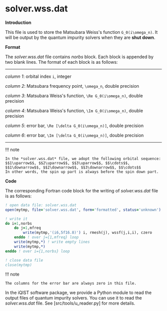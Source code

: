 # solver.wss.dat

**Introduction**

This file is used to store the Matsubara Weiss's function ``G_0(i\omega_n)``. It will be output by the quantum impurity solvers when they are **shut down**.

**Format**

The *solver.wss.dat* file contains *norbs* block. Each block is appended by two blank lines. The format of each block is as follows:

---

*column 1*: orbital index ``i``, integer

*column 2*: Matsubara frequency point, ``\omega_n``, double precision

*column 3*: Matsubara Weiss's function, ``\Re G_0(i\omega_n)``, double precision

*column 4*: Matsubara Weiss's function, ``\Im G_0(i\omega_n)``, double precision

*column 5*: error bar, ``\Re [\delta G_0(i\omega_n)]``, double precision

*column 6*: error bar, ``\Im [\delta G_0(i\omega_n)]``, double precision

---

!!! note

    In the *solver.wss.dat* file, we adopt the following orbital sequence:
    $$1\uparrow$$, $$2\uparrow$$, $$3\uparrow$$, $$\cdots$$, $$1\downarrow$$, $$2\downarrow$$, $$3\downarrow$$, $$\cdots$$
    In other words, the spin up part is always before the spin down part.

**Code**

The corresponding Fortran code block for the writing of *solver.wss.dat* file is as follows:

```fortran
! open data file: solver.wss.dat
open(mytmp, file='solver.wss.dat', form='formatted', status='unknown')

! write it
do i=1,norbs
    do j=1,mfreq
        write(mytmp,'(i6,5f16.8)') i, rmesh(j), wssf(j,i,i), czero
    enddo ! over j={1,mfreq} loop
    write(mytmp,*) ! write empty lines
    write(mytmp,*)
enddo ! over i={1,norbs} loop

! close data file
close(mytmp)
```

!!! note

    The columns for the error bar are always zero in this file.

In the iQIST software package, we provide a Python module to read the output files of quantum impurity solvers. You can use it to read the *solver.wss.dat* file. See [src/tools/u_reader.py] for more details.
